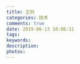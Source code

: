 ```yaml
---
title: 正则
categories: 技术
comments: true
date: 2019-06-13 18:06:11
tags:
keywords:
description:
photos: 
---
```

